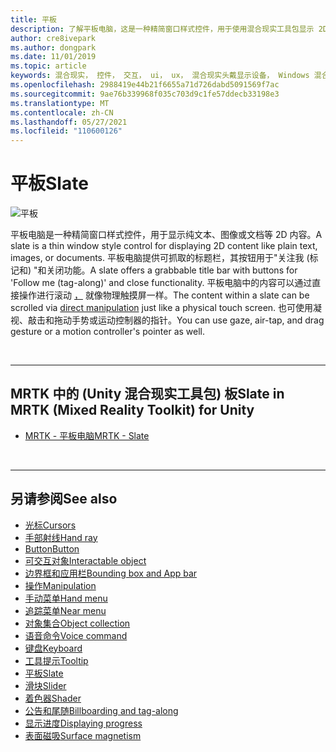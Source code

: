 ```yaml
---
title: 平板
description: 了解平板电脑，这是一种精简窗口样式控件，用于使用混合现实工具包显示 2D 内容。
author: cre8ivepark
ms.author: dongpark
ms.date: 11/01/2019
ms.topic: article
keywords: 混合现实， 控件， 交互， ui， ux， 混合现实头戴显示设备， Windows 混合现实头戴显示设备， 虚拟现实头戴显示设备， HoloLens， Slate， MRTK， 混合现实工具包
ms.openlocfilehash: 2988419e44b21f6655a71d726dabd5091569f7ac
ms.sourcegitcommit: 9ae76b339968f035c703d9c1fe57ddecb33198e3
ms.translationtype: MT
ms.contentlocale: zh-CN
ms.lasthandoff: 05/27/2021
ms.locfileid: "110600126"
---
```

# <a name="slate"></a><span data-ttu-id="d28e8-104">平板</span><span class="sxs-lookup"><span data-stu-id="d28e8-104">Slate</span></span>

![平板](images/UX_Hero_Slate.jpg)

<span data-ttu-id="d28e8-106">平板电脑是一种精简窗口样式控件，用于显示纯文本、图像或文档等 2D 内容。</span><span class="sxs-lookup"><span data-stu-id="d28e8-106">A slate is a thin window style control for displaying 2D content like plain text, images, or documents.</span></span> <span data-ttu-id="d28e8-107">平板电脑提供可抓取的标题栏，其按钮用于"关注我 (标记和) "和关闭功能。</span><span class="sxs-lookup"><span data-stu-id="d28e8-107">A slate offers a grabbable title bar with buttons for 'Follow me (tag-along)' and close functionality.</span></span> <span data-ttu-id="d28e8-108">平板电脑中的内容可以通过直接操作进行滚动 [，](direct-manipulation.md#2d-slate-interaction) 就像物理触摸屏一样。</span><span class="sxs-lookup"><span data-stu-id="d28e8-108">The content within a slate can be scrolled via [direct manipulation](direct-manipulation.md#2d-slate-interaction) just like a physical touch screen.</span></span> <span data-ttu-id="d28e8-109">也可使用凝视、敲击和拖动手势或运动控制器的指针。</span><span class="sxs-lookup"><span data-stu-id="d28e8-109">You can use gaze, air-tap, and drag gesture or a motion controller's pointer as well.</span></span>

<br>

---

## <a name="slate-in-mrtk-mixed-reality-toolkit-for-unity"></a><span data-ttu-id="d28e8-110">MRTK 中的 (Unity 混合现实工具包) 板</span><span class="sxs-lookup"><span data-stu-id="d28e8-110">Slate in MRTK (Mixed Reality Toolkit) for Unity</span></span>

* [<span data-ttu-id="d28e8-111">MRTK - 平板电脑</span><span class="sxs-lookup"><span data-stu-id="d28e8-111">MRTK - Slate</span></span>](/windows/mixed-reality/mrtk-unity/features/ux-building-blocks/slate)

<br>

---

## <a name="see-also"></a><span data-ttu-id="d28e8-112">另请参阅</span><span class="sxs-lookup"><span data-stu-id="d28e8-112">See also</span></span>

* [<span data-ttu-id="d28e8-113">光标</span><span class="sxs-lookup"><span data-stu-id="d28e8-113">Cursors</span></span>](cursors.md)
* [<span data-ttu-id="d28e8-114">手部射线</span><span class="sxs-lookup"><span data-stu-id="d28e8-114">Hand ray</span></span>](point-and-commit.md)
* [<span data-ttu-id="d28e8-115">Button</span><span class="sxs-lookup"><span data-stu-id="d28e8-115">Button</span></span>](button.md)
* [<span data-ttu-id="d28e8-116">可交互对象</span><span class="sxs-lookup"><span data-stu-id="d28e8-116">Interactable object</span></span>](interactable-object.md)
* [<span data-ttu-id="d28e8-117">边界框和应用栏</span><span class="sxs-lookup"><span data-stu-id="d28e8-117">Bounding box and App bar</span></span>](app-bar-and-bounding-box.md)
* [<span data-ttu-id="d28e8-118">操作</span><span class="sxs-lookup"><span data-stu-id="d28e8-118">Manipulation</span></span>](direct-manipulation.md)
* [<span data-ttu-id="d28e8-119">手动菜单</span><span class="sxs-lookup"><span data-stu-id="d28e8-119">Hand menu</span></span>](hand-menu.md)
* [<span data-ttu-id="d28e8-120">追踪菜单</span><span class="sxs-lookup"><span data-stu-id="d28e8-120">Near menu</span></span>](near-menu.md)
* [<span data-ttu-id="d28e8-121">对象集合</span><span class="sxs-lookup"><span data-stu-id="d28e8-121">Object collection</span></span>](object-collection.md)
* [<span data-ttu-id="d28e8-122">语音命令</span><span class="sxs-lookup"><span data-stu-id="d28e8-122">Voice command</span></span>](voice-input.md)
* [<span data-ttu-id="d28e8-123">键盘</span><span class="sxs-lookup"><span data-stu-id="d28e8-123">Keyboard</span></span>](keyboard.md)
* [<span data-ttu-id="d28e8-124">工具提示</span><span class="sxs-lookup"><span data-stu-id="d28e8-124">Tooltip</span></span>](tooltip.md)
* [<span data-ttu-id="d28e8-125">平板</span><span class="sxs-lookup"><span data-stu-id="d28e8-125">Slate</span></span>](slate.md)
* [<span data-ttu-id="d28e8-126">滑块</span><span class="sxs-lookup"><span data-stu-id="d28e8-126">Slider</span></span>](slider.md)
* [<span data-ttu-id="d28e8-127">着色器</span><span class="sxs-lookup"><span data-stu-id="d28e8-127">Shader</span></span>](shader.md)
* [<span data-ttu-id="d28e8-128">公告和尾随</span><span class="sxs-lookup"><span data-stu-id="d28e8-128">Billboarding and tag-along</span></span>](billboarding-and-tag-along.md)
* [<span data-ttu-id="d28e8-129">显示进度</span><span class="sxs-lookup"><span data-stu-id="d28e8-129">Displaying progress</span></span>](progress.md)
* [<span data-ttu-id="d28e8-130">表面磁吸</span><span class="sxs-lookup"><span data-stu-id="d28e8-130">Surface magnetism</span></span>](surface-magnetism.md)
